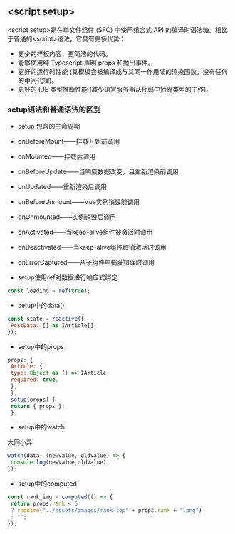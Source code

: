 ## \<script setup\>

\<script setup\>是在单文件组件 (SFC) 中使用组合式 API 的编译时语法糖。相比于普通的\<script\>语法，它具有更多优势：

- 更少的样板内容，更简洁的代码。
- 能够使用纯 Typescript 声明 props 和抛出事件。
- 更好的运行时性能 (其模板会被编译成与其同一作用域的渲染函数，没有任何的中间代理)。
- 更好的 IDE 类型推断性能 (减少语言服务器从代码中抽离类型的工作)。

### setup语法和普通语法的区别

- setup 包含的生命周期

- onBeforeMount——挂载开始前调用

- onMounted——挂载后调用

- onBeforeUpdate——当响应数据改变，且重新渲染前调用

- onUpdated——重新渲染后调用

- onBeforeUnmount——Vue实例销毁前调用

- onUnmounted——实例销毁后调用

- onActivated——当keep-alive组件被激活时调用

- onDeactivated——当keep-alive组件取消激活时调用

- onErrorCaptured——从子组件中捕获错误时调用

- setup使用ref对数据进行响应式绑定

```js
const loading = ref(true);
```

- setup中的data()

```js
const state = reactive({
 PostData: [] as IArticle[],
});
```

- setup中的props

```js
props: {
 Article: {
 type: Object as () => IArticle,
 required: true,
 },
 },
 setup(props) {
 return { props };
 },
```

- setup中的watch

大同小异

```js
watch(data, (newValue, oldValue) => {
 console.log(newValue,oldValue);
});
```

- setup中的computed

```js
const rank_img = computed(() => {
 return props.rank < 6
 ? require("../assets/images/rank-top" + props.rank + ".png")
 : "";
});
```
